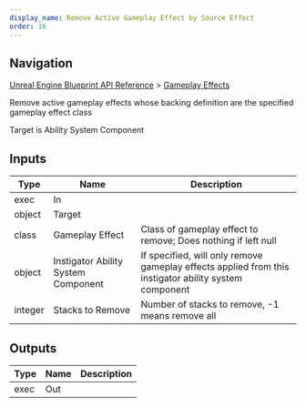 ```yaml
---
display_name: Remove Active Gameplay Effect by Source Effect
order: 16
---
```

## Navigation

[Unreal Engine Blueprint API Reference](https://dev.epicgames.com/documentation/en-us/unreal-engine/BlueprintAPI) > [Gameplay Effects](https://dev.epicgames.com/documentation/en-us/unreal-engine/BlueprintAPI/GameplayEffects)

Remove active gameplay effects whose backing definition are the specified gameplay effect class

Target is Ability System Component

## Inputs

| Type | Name | Description |
| --- | --- | --- |
| exec | In |  |
| object | Target |  |
| class | Gameplay Effect | Class of gameplay effect to remove; Does nothing if left null |
| object | Instigator Ability System Component | If specified, will only remove gameplay effects applied from this instigator ability system component |
| integer | Stacks to Remove | Number of stacks to remove, -1 means remove all |

## Outputs

| Type | Name | Description |
| --- | --- | --- |
| exec | Out |  |
